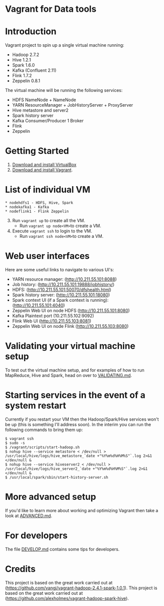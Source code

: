 Vagrant for Data tools
=======================

# Introduction

Vagrant project to spin up a single virtual machine running:

* Hadoop 2.7.2
* Hive 1.2.1
* Spark 1.6.0
* Kafka (Confluent 2.11)
* Flink 1.7.2
* Zeppelin 0.8.1

The virtual machine will be running the following services:

* HDFS NameNode + NameNode
* YARN ResourceManager + JobHistoryServer + ProxyServer
* Hive metastore and server2
* Spark history server
* Kafka Consumer/Producer 1 Broker
* Flink
* Zeppelin

# Getting Started

1. [Download and install VirtualBox](https://www.virtualbox.org/wiki/Downloads)
2. [Download and install Vagrant](http://www.vagrantup.com/downloads.html).
  # List of individual VM
    * nodehdfs1 - HDFS, Hive, Spark
    * nodekafka1 - Kafka
    * nodeflink1 - Flink Zeppelin
3. Run ```vagrant up``` to create  all the VM.
    * Run ```vagrant up node<VM>```to create a VM.
4. Execute ```vagrant ssh``` to login to the VM.
    * Run ```vagrant ssh node<VM>```to create a VM.


# Web user interfaces

Here are some useful links to navigate to various UI's:

* YARN resource manager:  (http://10.211.55.101:8088)
* Job history:  (http://10.211.55.101:19888/jobhistory/)
* HDFS: (http://10.211.55.101:50070/dfshealth.html)
* Spark history server: (http://10.211.55.101:18080)
* Spark context UI (if a Spark context is running): (http://10.211.55.101:4040)
* Zeppelin Web UI on node HDFS (http://10.211.55.101:8080)
* Kafka Plaintext port (10.211.55.102:9092)
* Flink Web UI (http://10.211.55.103:8081)
* Zeppelin Web UI on node Flink (http://10.211.55.103:8080)

# Validating your virtual machine setup

To test out the virtual machine setup, and for examples of how to run
MapReduce, Hive and Spark, head on over to [VALIDATING.md](VALIDATING.md).

# Starting services in the event of a system restart

Currently if you restart your VM then the Hadoop/Spark/Hive services won't be
up (this is something I'll address soon).  In the interim you can run the
following commands to bring them up:

```
$ vagrant ssh
$ sudo -s
$ /vagrant/scripts/start-hadoop.sh
$ nohup hive --service metastore < /dev/null > /usr/local/hive/logs/hive_metastore_`date +"%Y%m%d%H%M%S"`.log 2>&1 </dev/null &
$ nohup hive --service hiveserver2 < /dev/null > /usr/local/hive/logs/hive_server2_`date +"%Y%m%d%H%M%S"`.log 2>&1 </dev/null &
$ /usr/local/spark/sbin/start-history-server.sh
```


# More advanced setup

If you'd like to learn more about working and optimizing Vagrant then
take a look at [ADVANCED.md](ADVANCED.md).

# For developers

The file [DEVELOP.md](DEVELOP.md) contains some tips for developers.

# Credits

This project is based on the great work carried out at
(https://github.com/vangj/vagrant-hadoop-2.4.1-spark-1.0.1).
This project is based on the great work carried out at
(https://github.com/alexholmes/vagrant-hadoop-spark-hive).
